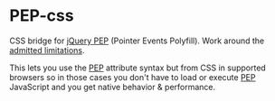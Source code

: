 # PEP-css
CSS bridge for [jQuery PEP][PEP] (Pointer Events Polyfill). Work around the [admitted limitations](https://github.com/jquery/PEP#polyfill-limitations).

This lets you use the [PEP] attribute syntax but from CSS in supported browsers so in those cases you don't have to load or execute [PEP] JavaScript and you get native behavior & performance.

[PEP]: https://github.com/jquery/PEP
